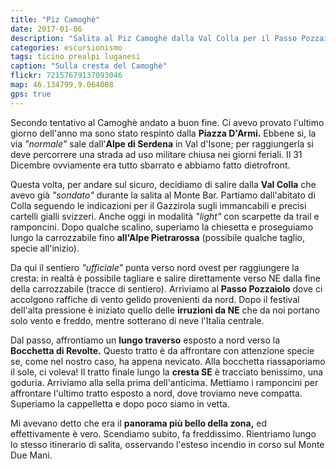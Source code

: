 ```yaml
---
title: "Piz Camoghè"
date: 2017-01-06
description: "Salita al Piz Camoghè dalla Val Colla per il Passo Pozzaiolo e la Bocchetta di Revolte"
categories: escursionismo
tags: ticino prealpi luganesi
caption: "Sulla cresta del Camoghè"
flickr: 72157679137093046
map: 46.134799,9.064008
gps: true
---
```


Secondo tentativo al Camoghè andato a buon fine. Ci avevo provato l'ultimo giorno dell'anno ma sono stato respinto dalla **Piazza D'Armi.** Ebbene si, la via *"normale"* sale dall'**Alpe di Serdena** in Val d'Isone; per raggiungerla si deve percorrere una strada ad uso militare chiusa nei giorni feriali. Il 31 Dicembre ovviamente era tutto sbarrato e abbiamo fatto dietrofront.

Questa volta, per andare sul sicuro, decidiamo di salire dalla **Val Colla** che avevo già *"sondato"* durante la salita al Monte Bar. Partiamo dall'abitato di Colla seguendo le indicazioni per il Gazzirola sugli immancabili e precisi cartelli gialli svizzeri. Anche oggi in modalità *"light"* con scarpette da trail e ramponcini. Dopo qualche scalino, superiamo la chiesetta e proseguiamo lungo la carrozzabile fino **all'Alpe Pietrarossa** (possibile qualche taglio, specie all'inizio).

Da qui il sentiero *"ufficiale"* punta verso nord ovest per raggiungere la cresta: in realtà è possibile tagliare e salire direttamente verso NE dalla fine della carrozzabile (tracce di sentiero). Arriviamo al **Passo Pozzaiolo** dove ci accolgono raffiche di vento gelido provenienti da nord. Dopo il festival dell'alta pressione è iniziato quello delle **irruzioni da NE** che da noi portano solo vento e freddo, mentre sotterano di neve l'Italia centrale.

Dal passo, affrontiamo un **lungo traverso** esposto a nord verso la **Bocchetta di Revolte.** Questo tratto è da affrontare con attenzione specie se, come nel nostro caso, ha appena nevicato. Alla bocchetta riassaporiamo il sole, ci voleva! Il tratto finale lungo la **cresta SE** è tracciato benissimo, una goduria. Arriviamo alla sella prima dell'anticima. Mettiamo i ramponcini per affrontare l'ultimo tratto esposto a nord, dove troviamo neve compatta. Superiamo la cappelletta e dopo poco siamo in vetta.

Mi avevano detto che era il **panorama più bello della zona,** ed effettivamente è vero. Scendiamo subito, fa freddissimo. Rientriamo lungo lo stesso itinerario di salita, osservando l'esteso incendio in corso sul Monte Due Mani.



